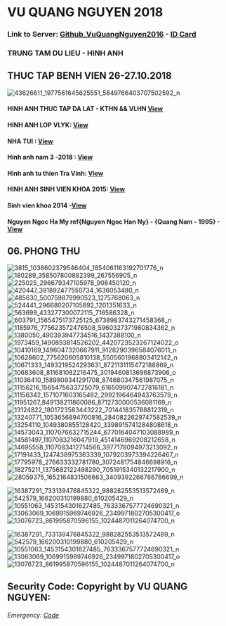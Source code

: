 # VU QUANG NGUYEN 2018 
### Link to Server: [Github_VuQuangNguyen2016](https://vuquangnguyen2016.github.io/Webpage/) - [ID Card](https://github.com/vuquangnguyen2018/WebStudio/issues/12)
### TRUNG TAM DU LIEU  - HINH ANH
## THUC TAP BENH VIEN 26-27.10.2018
<!--ChoRayHospital20181026-->
![43626611_1977561645625551_5849766403707502592_n](https://user-images.githubusercontent.com/41269309/47566232-3a65d580-d955-11e8-8240-c4163af7967d.jpg)




#### HINH ANH THUC TAP DA LAT - KTHN && VLHN [View](https://github.com/vuquangnguyen2018/WebStudio/issues/2)
<!--Track 2-->
#### HINH ANH LOP VLYK: [View](https://github.com/vuquangnguyen2018/WebStudio/issues/3)
#### NHA TUI : [View](https://github.com/vuquangnguyen2018/WebStudio/issues/7)

<!--The end-->


#### Hinh anh nam 3 -2018 : [View](https://github.com/vuquangnguyen2018/WebStudio/issues/4)
#### Hinh anh tu thien Tra Vinh: [View](https://github.com/vuquangnguyen2018/WebStudio/issues/1)
#### HINH ANH SINH VIEN KHOA 2015: [View](https://github.com/vuquangnguyen2018/WebStudio/issues/8)
#### Sinh vien khoa 2014 -[View](https://github.com/vuquangnguyen2018/WebStudio/issues/5)
#### Nguyen Ngoc Ha My ref{Nguyen Ngoc Han Ny} - {Quang Nam - 1995} -[View](https://github.com/vuquangnguyen2018/WebStudio/issues/13)
## 06. PHONG THU
<!--Phong Thu-->

![3815_1038602379546404_1854061163192701776_n](https://user-images.githubusercontent.com/41269309/44953734-d0cfca80-aec1-11e8-91a6-6a6a3acd39e6.jpg)
![180289_358507800882399_267556905_n](https://user-images.githubusercontent.com/41269309/44953735-d0cfca80-aec1-11e8-8305-f3d7df1c7c73.jpg)
![225025_296679347105978_908450120_n](https://user-images.githubusercontent.com/41269309/44953736-d0cfca80-aec1-11e8-991c-3e7299bbe980.jpg)
![420447_391892477550734_1636053480_n](https://user-images.githubusercontent.com/41269309/44953737-d1686100-aec1-11e8-9681-593207c86055.jpg)
![485630_500759879990523_1275768063_n](https://user-images.githubusercontent.com/41269309/44953738-d1686100-aec1-11e8-867b-8f6bc7c5cb4d.jpg)
![524441_296680207105892_1201351633_n](https://user-images.githubusercontent.com/41269309/44953739-d200f780-aec1-11e8-8a4a-28d7ad70bbc9.jpg)
![563699_433277300072115_716586328_n](https://user-images.githubusercontent.com/41269309/44953740-d200f780-aec1-11e8-816b-719dc677755a.jpg)
![603791_1565475173725125_6738983743271458368_n](https://user-images.githubusercontent.com/41269309/44953741-d2998e00-aec1-11e8-9101-eb1a74a260da.jpg)
![1185976_775623572476508_5960327371980834362_n](https://user-images.githubusercontent.com/41269309/44953742-d2998e00-aec1-11e8-92d7-89ab47bcf997.jpg)
![1380050_490393947734516_1437388100_n](https://user-images.githubusercontent.com/41269309/44953743-d3322480-aec1-11e8-866b-d15efb6aacbe.jpg)
![1973459_1490893814526202_4420723523267124022_o](https://user-images.githubusercontent.com/41269309/44953744-d3322480-aec1-11e8-87c6-75d6b5861442.jpg)
![10410169_1496047320667911_9128290396584076011_n](https://user-images.githubusercontent.com/41269309/44953745-d3cabb00-aec1-11e8-9cb7-b48f26ec3dc1.jpg)
![10628602_775620605810138_5505601968803412142_n](https://user-images.githubusercontent.com/41269309/44953746-d3cabb00-aec1-11e8-8458-1d2235b393c5.jpg)
![10671333_1493219524293631_8721131115472188869_n](https://user-images.githubusercontent.com/41269309/44953747-d4635180-aec1-11e8-90b7-27ec38543dcd.jpg)
![10683608_811681082216475_3019460813696873906_o](https://user-images.githubusercontent.com/41269309/44953748-d4635180-aec1-11e8-8bb1-d8792248a8e1.jpg)
![11036410_1589809341291708_874680347561987075_n](https://user-images.githubusercontent.com/41269309/44953749-d4fbe800-aec1-11e8-9fd0-c53012233993.jpg)
![11156216_1565475633725079_6165099074727816181_n](https://user-images.githubusercontent.com/41269309/44953750-d4fbe800-aec1-11e8-9c63-72092a895134.jpg)
![11156342_1571071603165482_2992196464943763579_n](https://user-images.githubusercontent.com/41269309/44953751-d5947e80-aec1-11e8-9bfe-1fb466b06540.jpg)
![11951267_849138211860086_8712730000536081169_n](https://user-images.githubusercontent.com/41269309/44953752-d62d1500-aec1-11e8-8c18-ac2e39962744.jpg)
![13124822_1801723583443222_701441835788812319_n](https://user-images.githubusercontent.com/41269309/44953753-d62d1500-aec1-11e8-8906-a2b06fabe0d7.jpg)
![13240771_1053656894700816_2840822629747582539_n](https://user-images.githubusercontent.com/41269309/44953754-d6c5ab80-aec1-11e8-977b-18c5fcff3760.jpg)
![13254110_1049380855128420_3398915741284808618_n](https://user-images.githubusercontent.com/41269309/44953755-d6c5ab80-aec1-11e8-9061-ca898e9cf443.jpg)
![14573043_1107076632715244_6770164047103088989_n](https://user-images.githubusercontent.com/41269309/44953756-d75e4200-aec1-11e8-9fcb-80f06fb6c522.jpg)
![14581497_1107083216047919_4514146969208212658_n](https://user-images.githubusercontent.com/41269309/44953757-d7f6d880-aec1-11e8-9302-58ba25b12f71.jpg)
![14695558_1107083412714566_3977178094973213092_n](https://user-images.githubusercontent.com/41269309/44953758-d7f6d880-aec1-11e8-89c7-9303ddc5dfb9.jpg)
![17191433_1247438975363339_1079203973394226467_n](https://user-images.githubusercontent.com/41269309/44953759-d88f6f00-aec1-11e8-953a-5883ca416baf.jpg)
![17795978_276633332781780_3072481754846698916_n](https://user-images.githubusercontent.com/41269309/44953760-d88f6f00-aec1-11e8-9522-f1bab7eb2a9b.jpg)
![18275211_1375682122498290_7051915340132217900_n](https://user-images.githubusercontent.com/41269309/44953761-d9280580-aec1-11e8-9a87-c536ee4b0adc.jpg)
![28059375_1652164831506663_3409392266786786699_n](https://user-images.githubusercontent.com/41269309/44953762-d9280580-aec1-11e8-94e8-ea0fd0e8e68b.jpg)
<!--Mai - NY-->
![16387291_733139476845322_988282553513572489_n](https://user-images.githubusercontent.com/41269309/44953786-69fee100-aec2-11e8-9644-4f25dba77b4d.jpg)
![542579_166200310199880_610205429_n](https://user-images.githubusercontent.com/41269309/44953788-7125ef00-aec2-11e8-9754-6594ec12b65f.jpg)
![10551063_1453154301627485_7633367577724690321_n](https://user-images.githubusercontent.com/41269309/44953789-71be8580-aec2-11e8-8043-8ebab23598fd.jpg)
![13063069_1069915969746926_2349971802705300417_o](https://user-images.githubusercontent.com/41269309/44953790-72571c00-aec2-11e8-91b0-a77a7896be9c.jpg)
![13076723_861995870596155_1024487011264074700_n](https://user-images.githubusercontent.com/41269309/44953791-72571c00-aec2-11e8-8b69-536841ad51ef.jpg)
<!--Mai - NY-->
![16387291_733139476845322_988282553513572489_n](https://user-images.githubusercontent.com/41269309/44953786-69fee100-aec2-11e8-9644-4f25dba77b4d.jpg)
![542579_166200310199880_610205429_n](https://user-images.githubusercontent.com/41269309/44953788-7125ef00-aec2-11e8-9754-6594ec12b65f.jpg)
![10551063_1453154301627485_7633367577724690321_n](https://user-images.githubusercontent.com/41269309/44953789-71be8580-aec2-11e8-8043-8ebab23598fd.jpg)
![13063069_1069915969746926_2349971802705300417_o](https://user-images.githubusercontent.com/41269309/44953790-72571c00-aec2-11e8-91b0-a77a7896be9c.jpg)
![13076723_861995870596155_1024487011264074700_n](https://user-images.githubusercontent.com/41269309/44953791-72571c00-aec2-11e8-8b69-536841ad51ef.jpg)



## Security Code: Copyright by VU QUANG NGUYEN:  

###### Emergency: [Code](https://github.com/vuquangnguyen2018/WebStudio/issues/12)


